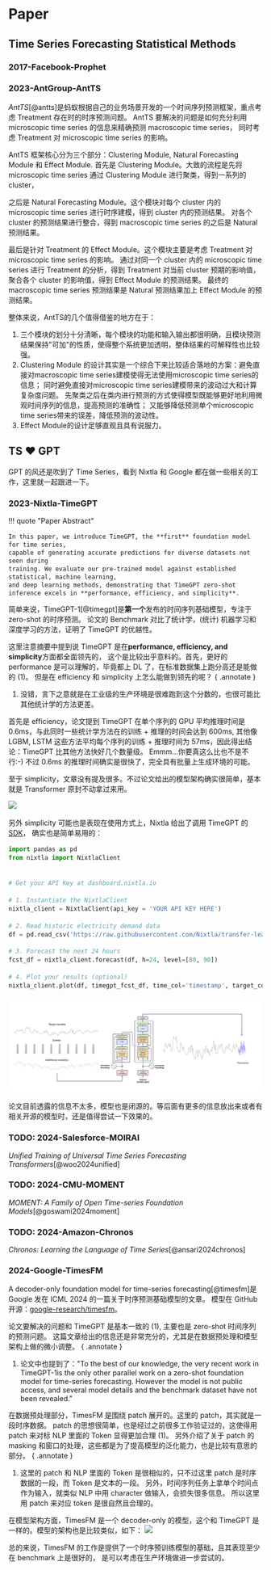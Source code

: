 # Paper

## Time Series Forecasting Statistical Methods

### 2017-Facebook-Prophet


### 2023-AntGroup-AntTS

*AntTS*[@antts]是蚂蚁根据自己的业务场景开发的一个时间序列预测框架，重点考虑 Treatment 存在时的时序预测问题。
AntTS 要解决的问题是如何充分利用 microscopic time series 的信息来精确预测 macroscopic time series，
同时考虑 Treatment 对 microscopic time series 的影响。

AntTS 框架核心分为三个部分：Clustering Module, Natural Forecasting Module 和 Effect Module.
首先是 Clustering Module。大致的流程是先将 microscopic time series 通过 Clustering Module 进行聚类，得到一系列的 cluster，

之后是 Natural Forecasting Module。这个模块对每个 cluster 内的 microscopic time series 进行时序建模，得到 cluster 内的预测结果。
对各个 cluster 的预测结果进行整合，得到 macroscopic time series 的之后是 Natural 预测结果。

最后是针对 Treatment 的 Effect Module。这个模块主要是考虑 Treatment 对 microscopic time series 的影响。
通过对同一个 cluster 内的 microscopic time series 进行 Treatment 的分析，得到 Treatment 对当前 cluster 预期的影响值，
聚合各个 cluster 的影响值，得到 Effect Module 的预测结果。
最终的 macroscopic time series 预测结果是 Natural 预测结果加上 Effect Module 的预测结果。

整体来说，AntTS的几个值得借鉴的地方在于：

1. 三个模块的划分十分清晰，每个模块的功能和输入输出都很明确，且模块预测结果保持"可加"的性质，使得整个系统更加透明，整体结果的可解释性也比较强。
2. Clustering Module 的设计其实是一个综合下来比较适合落地的方案：避免直接对macroscopic time series建模使得无法使用microscopic time series的信息；
同时避免直接对microscopic time series建模带来的波动过大和计算复杂度问题。
先聚类之后在类内进行预测的方式使得模型既能够更好地利用微观时间序列的信息，提高预测的准确性；
又能够降低预测单个microscopic time series带来的误差，降低预测的波动性。
3. Effect Module的设计足够直观且具有说服力。


## TS :heart: GPT

GPT 的风还是吹到了 Time Series，看到 Nixtla 和 Google 都在做一些相关的工作，这里就一起跟进一下。

### 2023-Nixtla-TimeGPT

!!! quote "Paper Abstract"

    In this paper, we introduce TimeGPT, the **first** foundation model for time series,
    capable of generating accurate predictions for diverse datasets not seen during
    training. We evaluate our pre-trained model against established statistical, machine learning,
    and deep learning methods, demonstrating that TimeGPT zero-shot
    inference excels in **performance, efficiency, and simplicity**.

简单来说，TimeGPT-1[@timegpt]是**第一个**发布的时间序列基础模型，专注于 zero-shot 的时序预测。
论文的 Benchmark 对比了统计学，(统计) 机器学习和深度学习的方法，证明了 TimeGPT 的优越性。


这里注意摘要中提到说 TimeGPT 是在**performance, efficiency, and simplicity**方面都全面领先的，
这个是比较出乎意料的。首先，更好的 performance 是可以理解的，毕竟都上 DL 了，在标准数据集上跑分高还是能做的 (1)。
但是在 efficiency 和 simplicity 上怎么能做到领先的呢？
{ .annotate }

1. 没错，言下之意就是在工业级的生产环境是很难跑到这个分数的，也很可能比其他统计学的方法更差。

首先是 efficiency，论文提到 TimeGPT 在单个序列的 GPU 平均推理时间是 0.6ms，与此同时一些统计学方法在的训练 + 推理的时间会达到
600ms, 其他像 LGBM, LSTM 这些方法平均每个序列的训练 + 推理时间为 57ms，因此得出结论：TimeGPT 比其他方法快好几个数量级。
Emmm...你要真这么比也不是不行:-) 不过 0.6ms 的推理时间确实是很快了，完全具有批量上生成环境的可能。

至于 simplicity，文章没有提及很多。不过论文给出的模型架构确实很简单，基本就是 Transformer 原封不动拿过来用。

![](https://github.com/Nixtla/nixtla/raw/main/nbs/img/forecast_readme.png)

另外 simplicity 可能也是表现在使用方式上，Nixtla 给出了调用 TimeGPT 的[SDK](https://github.com/Nixtla/nixtla)，
确实也是简单易用的：

```python
import pandas as pd
from nixtla import NixtlaClient


# Get your API Key at dashboard.nixtla.io

# 1. Instantiate the NixtlaClient
nixtla_client = NixtlaClient(api_key = 'YOUR API KEY HERE')

# 2. Read historic electricity demand data
df = pd.read_csv('https://raw.githubusercontent.com/Nixtla/transfer-learning-time-series/main/datasets/electricity-short.csv')

# 3. Forecast the next 24 hours
fcst_df = nixtla_client.forecast(df, h=24, level=[80, 90])

# 4. Plot your results (optional)
nixtla_client.plot(df, timegpt_fcst_df, time_col='timestamp', target_col='value', level=[80, 90])

```
![](https://github.com/Nixtla/nixtla/raw/main/nbs/img/forecast.png)


论文目前透露的信息不太多，模型也是闭源的。等后面有更多的信息放出来或者有相关开源的模型时，还是值得尝试一下效果的。

### TODO: 2024-Salesforce-MOIRAI
*Unified Training of Universal Time Series Forecasting Transformers*[@woo2024unified]

### TODO: 2024-CMU-MOMENT
*MOMENT: A Family of Open Time-series Foundation Models*[@goswami2024moment]

### TODO: 2024-Amazon-Chronos

*Chronos: Learning the Language of Time Series*[@ansari2024chronos]


### 2024-Google-TimesFM

A decoder-only foundation model for time-series forecasting[@timesfm]是 Google 发在 ICML 2024
的一篇关于时序预测基础模型的文章。
模型在 GitHub 开源：[google-research/timesfm](https://github.com/google-research/timesfm)。


论文要解决的问题和 TimeGPT 是基本一致的 (1), 主要也是 zero-shot 时间序列的预测问题。
这篇文章给出的信息还是非常充分的，尤其是在数据预处理和模型架构上做的微小调整。
{ .annotate }

1. 论文中也提到了："To the best of our knowledge, the very
recent work in TimeGPT-1is the only other parallel work on a zero-shot foundation model for time-series
forecasting. However the model is not public access, and several model details and the benchmark dataset have not
been revealed."

在数据预处理部分，TimesFM 是围绕 patch 展开的。这里的 patch，其实就是一段时序数据。
patch 的思想很简单，也是经过之前很多工作验证过的，这使得用 patch 来对标 NLP 里面的 Token 显得更加合理 (1)。
另外介绍了关于 patch 的 masking 和窗口的处理，这些都是为了提高模型的泛化能力，也是比较有意思的部分。
{ .annotate }

1. 这里的 patch 和 NLP 里面的 Token 是很相似的，只不过这里 patch 是时序数据的一段，而 Token 是文本的一段。
另外，时间序列任务上拿单个时间点作为输入，就类似 NLP 中用 character 做输入，会损失很多信息。
所以这里用 patch 来对应 token 是很自然且合理的。

在模型架构方面，TimesFM 是一个 decoder-only 的模型，这个和 TimeGPT 是一样的。模型的架构也是比较类似，如下：
![](./images/timesfm.png)

总的来说，TimesFM 的工作是提供了一个时序预训练模型的基础，且其表现至少在 benchmark 上是很好的，
是可以考虑在生产环境做进一步尝试的。
